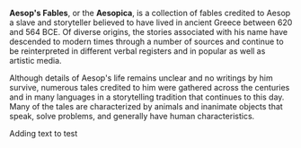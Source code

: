 

**Aesop's Fables**, or the **Aesopica**, is a collection of fables credited to Aesop a slave and storyteller believed to have lived in ancient Greece between 620 and 564 BCE. Of diverse origins, the stories associated with his name have descended to modern times through a number of sources and continue to be reinterpreted in different verbal registers and in popular as well as artistic media.   

Although details of Aesop's life remains unclear and no writings by him survive, numerous tales credited to him were gathered across the centuries and in many languages in a storytelling tradition that continues to this day. Many of the tales are characterized by animals and inanimate objects that speak, solve problems, and generally have human characteristics.

Adding text to test
